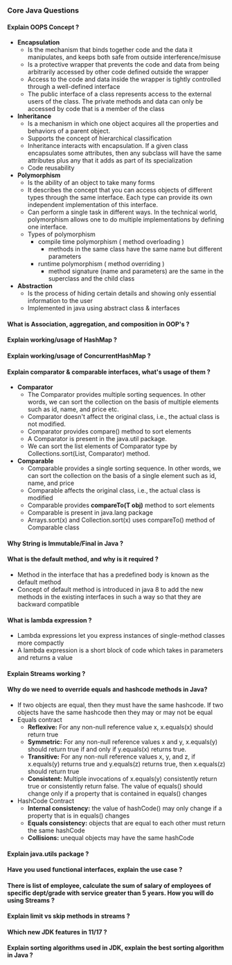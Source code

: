 

### Core Java Questions

#### **Explain OOPS Concept ?**
  - **Encapsulation**
    - Is the mechanism that binds together code and the data it manipulates,  and keeps both safe from outside interference/misuse
    - Is a protective wrapper that prevents the code and data from being arbitrarily accessed by other code defined outside the wrapper
    - Access to the code and data inside the wrapper is tightly controlled through a well-defined interface
    - The public interface of a class represents access to the external users of the class. The private methods and data can only be accessed by code that is a member of the class
  - **Inheritance**
    - Is a mechanism in which one object acquires all the properties and behaviors of a parent object.
    - Supports the concept of hierarchical classification
    - Inheritance interacts with encapsulation. If a given class encapsulates some attributes, then any subclass will have the same attributes plus any that it adds as part of its specialization
    - Code reusability
  - **Polymorphism**
    - Is the ability of an object to take many forms
    - It describes the concept that you can access objects of different types through the same interface. Each type can provide its own independent implementation of this interface.
    - Can perform a single task in different ways. In the technical world, polymorphism allows one to do multiple implementations by defining one interface.
    - Types of polymorphism
      - compile time polymorphism ( method overloading )
        - methods in the same class have the same name but different parameters
      - runtime polymorphism ( method overriding )
        - method signature (name and parameters) are the same in the superclass and the child class
  - **Abstraction**
    - Is the process of hiding certain details and showing only essential information to the user
    - Implemented in java using abstract class & interfaces

#### **What is Association, aggregation, and composition in OOP's ?**

#### **Explain working/usage of HashMap ?**

#### **Explain working/usage of ConcurrentHashMap ?**

#### **Explain comparator & comparable interfaces, what's usage of them ?**
  - **Comparator**
    - The Comparator provides multiple sorting sequences. In other words, we can sort the collection on the basis of multiple elements such as id, name, and price etc.
    - Comparator doesn't affect the original class, i.e., the actual class is not modified.
    - Comparator provides compare() method to sort elements
    - A Comparator is present in the java.util package.
    - We can sort the list elements of Comparator type by Collections.sort(List, Comparator) method.
  - **Comparable**
    - Comparable provides a single sorting sequence. In other words, we can sort the collection on the basis of a single element such as id, name, and price
    - Comparable affects the original class, i.e., the actual class is modified
    - Comparable provides **compareTo(T obj)** method to sort elements
    - Comparable is present in java.lang package
    - Arrays.sort(x) and Collection.sort(x) uses compareTo() method of Comparable class

#### **Why String is Immutable/Final in Java ?**

#### **What is the default method, and why is it required ?**
  - Method in the interface that has a predefined body is known as the default method
  - Concept of default method is introduced in java 8 to add the new methods in the existing interfaces in such a way so that they are backward compatible

#### **What is lambda expression ?**
  - Lambda expressions let you express instances of single-method classes more compactly
  - A lambda expression is a short block of code which takes in parameters and returns a value

#### **Explain Streams working ?**

#### **Why do we need to override equals and hashcode methods in Java?**
  - If two objects are equal, then they must have the same hashcode. If two objects have the same hashcode then they may or may not be equal
  - Equals contract
    - **Reflexive:** For any non-null reference value x, x.equals(x) should return true
    - **Symmetric:** For any non-null reference values x and y, x.equals(y) should return true if and only if y.equals(x) returns true.
    - **Transitive:** For any non-null reference values x, y, and z, if x.equals(y) returns true and y.equals(z) returns true, then x.equals(z) should return true
    - **Consistent:** Multiple invocations of x.equals(y) consistently return true or consistently return false. The value of equals() should change only if a property that is contained in equals() changes
  - HashCode Contract
    - **Internal consistency:** the value of hashCode() may only change if a property that is in equals() changes
    - **Equals consistency:** objects that are equal to each other must return the same hashCode
    - **Collisions:** unequal objects may have the same hashCode

#### **Explain java.utils package ?**

#### **Have you used functional interfaces, explain the use case ?**

#### **There is list of employee, calculate the sum of salary of employees of specific dept/grade with service greater than 5 years. How you will do using Streams ?**

#### **Explain limit vs skip methods in streams ?**

#### **Which new JDK features in 11/17 ?**

#### **Explain sorting algorithms used in JDK, explain the best sorting algorithm in Java ?**
